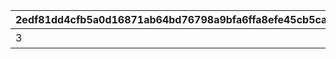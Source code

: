 |2edf81dd4cfb5a0d16871ab64bd76798a9bfa6ffa8efe45cb5ca7a5339ddcdcb|d14b85c0ad979d15136f554a2f756f704b064b7d3a10eff9685386cfedd2cd54|34eda828d58199d6bf74b1f5151f46387539c93740a5a71d3eee980932a96560|29256b21aa7994d673e257c76f7c55a2298480e271bb7a9be46c9a6626f8706f|bbe52fb85bda67a162564a99f015078271fe33f6dff4a0d3035559e199fac905|c06e1990430494a4fed6964dd301859e68c63a8ce6bc33913cde5fe34baef07c|cb87cbfa15fcc6010fd1f42370cac7bc621595f0fb34f7a41cea7d6f13015fcd|30abc7785216b1aa67d5001bdfd7f772956ca507bea44a1a7b0b8fde7361e0a3|53e8881b8bf928f3a2595b1b42e9a3950c6316cd2b22cd19973db7a8baee1fec|7995e94e6768ae4b14dcb82d0bdeaa75f44211dfedfb417b5e21a8050d100705|faa10491f6ae76e85ce5201e5f72491fa2c6272ae5ee578464282c4c18ecbc03|bd9b6e33fbda3880614ca6f80b6009e9e1733e60f51f8ce7766bdce4b12e5c86|
| --- | --- | --- | --- | --- | --- | --- | --- | --- | --- | --- | --- |
|3|终炎的极乐净土|2024/12/15 15:00:00|2024/12/16 12:00:00|2024/12/23 11:59:59|2024/12/22 11:59:59|2025/01/09 11:59:59|2000002|9000003|2116006|bgm_M643||
